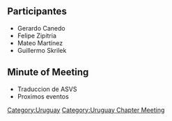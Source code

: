 ## Participantes

  - Gerardo Canedo
  - Felipe Zipitria
  - Mateo Martínez
  - Guillermo Skrilek

## Minute of Meeting

  - Traduccion de ASVS
  - Proximos eventos

[Category:Uruguay](Category:Uruguay "wikilink") [Category:Uruguay
Chapter Meeting](Category:Uruguay_Chapter_Meeting "wikilink")